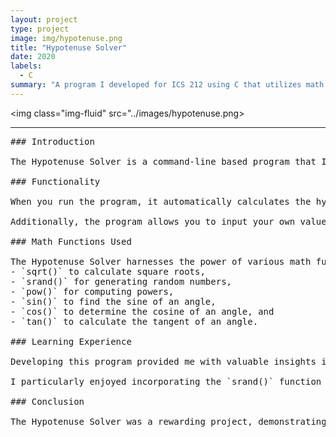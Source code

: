 ```yaml
---
layout: project
type: project
image: img/hypotenuse.png
title: "Hypotenuse Solver"
date: 2020
labels:
  - C
summary: "A program I developed for ICS 212 using C that utilizes math functions to calculate the hypotenuse of a right triangle of randomly generated lengths."
---
```


<img class="img-fluid" src="../images/hypotenuse.png>

<hr>

<pre>
### Introduction

The Hypotenuse Solver is a command-line based program that I developed for my ICS 212 class using the C programming language. The goal was to create a simple yet powerful program that utilized math functions to calculate the hypotenuse of a right triangle with randomly generated side lengths.

### Functionality

When you run the program, it automatically calculates the hypotenuse of a right-angle triangle with side lengths randomly generated between 1 and 255. This provides users with an initial result to explore.

Additionally, the program allows you to input your own values for each side of the triangle, enabling you to calculate the hypotenuse based on specific inputs. Furthermore, the program offers the option to find the sine, cosine, and tangent of angles in radians.

### Math Functions Used

The Hypotenuse Solver harnesses the power of various math functions available in the C language. These functions include:
- `sqrt()` to calculate square roots,
- `srand()` for generating random numbers,
- `pow()` for computing powers,
- `sin()` to find the sine of an angle,
- `cos()` to determine the cosine of an angle, and
- `tan()` to calculate the tangent of an angle.

### Learning Experience

Developing this program provided me with valuable insights into coding with C, which proved to be a different experience compared to Java. As only the second language I had learned after Java, I encountered new challenges and opportunities to expand my programming skills.

I particularly enjoyed incorporating the `srand()` function to simulate randomness, adding an element of unpredictability to the generated side lengths.

### Conclusion

The Hypotenuse Solver was a rewarding project, demonstrating my proficiency in C and my ability to create useful command-line programs. By exploring various math functions and implementing the random side lengths, I honed my programming abilities and deepened my understanding of C.
</pre>